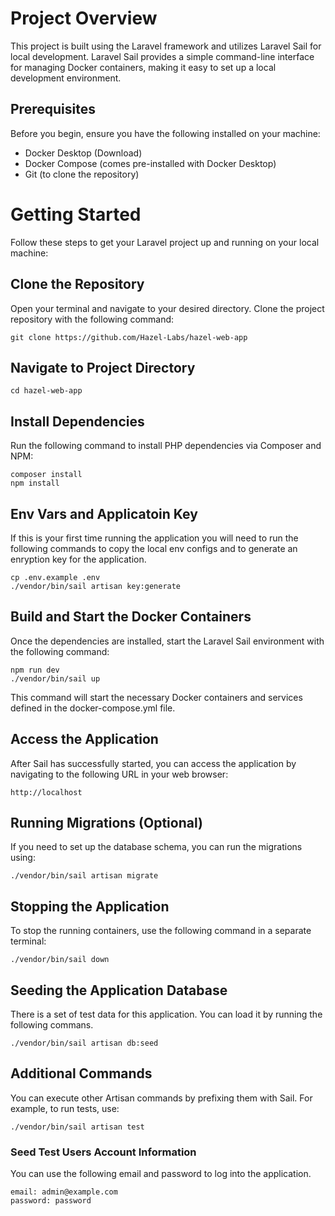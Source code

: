 # Project Overview
This project is built using the Laravel framework and utilizes Laravel Sail for local development. Laravel Sail provides a simple command-line interface for managing Docker containers, making it easy to set up a local development environment.

## Prerequisites
Before you begin, ensure you have the following installed on your machine:

- Docker Desktop (Download)
- Docker Compose (comes pre-installed with Docker Desktop)
- Git (to clone the repository)

# Getting Started
Follow these steps to get your Laravel project up and running on your local machine:

## Clone the Repository
Open your terminal and navigate to your desired directory. Clone the project repository with the following command:

```
git clone https://github.com/Hazel-Labs/hazel-web-app
```


## Navigate to Project Directory

```
cd hazel-web-app
```

## Install Dependencies
Run the following command to install PHP dependencies via Composer and NPM:

```
composer install
npm install
```

## Env Vars and Applicatoin Key

If this is your first time running the application you will need to run the following commands to copy the local env configs and to generate an enryption key for the application.

```
cp .env.example .env
./vendor/bin/sail artisan key:generate 
```

## Build and Start the Docker Containers
Once the dependencies are installed, start the Laravel Sail environment with the following command:

```
npm run dev
./vendor/bin/sail up
```

This command will start the necessary Docker containers and services defined in the docker-compose.yml file.

## Access the Application
After Sail has successfully started, you can access the application by navigating to the following URL in your web browser:

```
http://localhost
```


## Running Migrations (Optional)
If you need to set up the database schema, you can run the migrations using:

```
./vendor/bin/sail artisan migrate
```

## Stopping the Application
To stop the running containers, use the following command in a separate terminal:

```
./vendor/bin/sail down
```

## Seeding the Application Database
There is a set of test data for this application. You can load it by running the following commans.

```
./vendor/bin/sail artisan db:seed
```


## Additional Commands
You can execute other Artisan commands by prefixing them with Sail. For example, to run tests, use:

```
./vendor/bin/sail artisan test
```

### Seed Test Users Account Information

You can use the following email and password to log into the application.

```
email: admin@example.com
password: password
```

